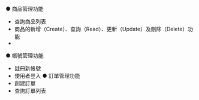 ● 商品管理功能
  - 查詢商品列表
  - 商品的新增（Create）、查詢（Read）、更新（Update）及刪除（Delete）功能
  - 
● 帳號管理功能
  - 註冊新帳號
  - 使用者登入
● 訂單管理功能
  - 創建訂單
  - 查詢訂單列表
